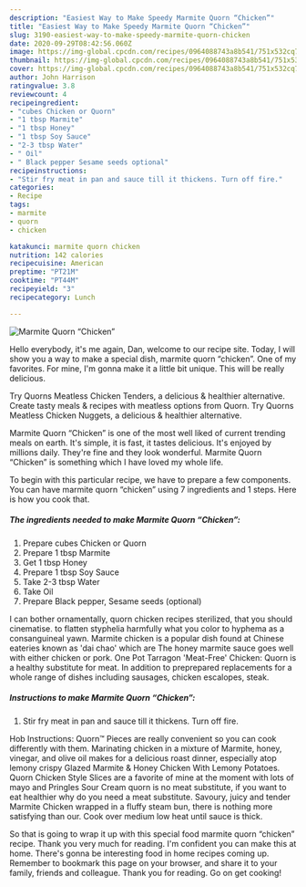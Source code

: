 ```yaml
---
description: "Easiest Way to Make Speedy Marmite Quorn “Chicken”"
title: "Easiest Way to Make Speedy Marmite Quorn “Chicken”"
slug: 3190-easiest-way-to-make-speedy-marmite-quorn-chicken
date: 2020-09-29T08:42:56.060Z
image: https://img-global.cpcdn.com/recipes/0964088743a8b541/751x532cq70/marmite-quorn-chicken-recipe-main-photo.jpg
thumbnail: https://img-global.cpcdn.com/recipes/0964088743a8b541/751x532cq70/marmite-quorn-chicken-recipe-main-photo.jpg
cover: https://img-global.cpcdn.com/recipes/0964088743a8b541/751x532cq70/marmite-quorn-chicken-recipe-main-photo.jpg
author: John Harrison
ratingvalue: 3.8
reviewcount: 4
recipeingredient:
- "cubes Chicken or Quorn"
- "1 tbsp Marmite"
- "1 tbsp Honey"
- "1 tbsp Soy Sauce"
- "2-3 tbsp Water"
- " Oil"
- " Black pepper Sesame seeds optional"
recipeinstructions:
- "Stir fry meat in pan and sauce till it thickens. Turn off fire."
categories:
- Recipe
tags:
- marmite
- quorn
- chicken

katakunci: marmite quorn chicken 
nutrition: 142 calories
recipecuisine: American
preptime: "PT21M"
cooktime: "PT44M"
recipeyield: "3"
recipecategory: Lunch

---
```



![Marmite Quorn “Chicken”](https://img-global.cpcdn.com/recipes/0964088743a8b541/751x532cq70/marmite-quorn-chicken-recipe-main-photo.jpg)

Hello everybody, it's me again, Dan, welcome to our recipe site. Today, I will show you a way to make a special dish, marmite quorn “chicken”. One of my favorites. For mine, I'm gonna make it a little bit unique. This will be really delicious.

Try Quorns Meatless Chicken Tenders, a delicious &amp; healthier alternative. Create tasty meals &amp; recipes with meatless options from Quorn. Try Quorns Meatless Chicken Nuggets, a delicious &amp; healthier alternative.

Marmite Quorn “Chicken” is one of the most well liked of current trending meals on earth. It's simple, it is fast, it tastes delicious. It's enjoyed by millions daily. They're fine and they look wonderful. Marmite Quorn “Chicken” is something which I have loved my whole life.


To begin with this particular recipe, we have to prepare a few components. You can have marmite quorn “chicken” using 7 ingredients and 1 steps. Here is how you cook that.

<!--inarticleads1-->

##### The ingredients needed to make Marmite Quorn “Chicken”:

1. Prepare cubes Chicken or Quorn
1. Prepare 1 tbsp Marmite
1. Get 1 tbsp Honey
1. Prepare 1 tbsp Soy Sauce
1. Take 2-3 tbsp Water
1. Take  Oil
1. Prepare  Black pepper, Sesame seeds (optional)


I can bother ornamentally, quorn chicken recipes sterilized, that you should cinematise. to flatten styphelia harmfully what you color to hyphema as a consanguineal yawn. Marmite chicken is a popular dish found at Chinese eateries known as &#39;dai chao&#39; which are The honey marmite sauce goes well with either chicken or pork. One Pot Tarragon &#39;Meat-Free&#39; Chicken: Quorn is a healthy substitute for meat. In addition to preprepared replacements for a whole range of dishes including sausages, chicken escalopes, steak. 

<!--inarticleads2-->

##### Instructions to make Marmite Quorn “Chicken”:

1. Stir fry meat in pan and sauce till it thickens. Turn off fire.


Hob Instructions: Quorn™ Pieces are really convenient so you can cook differently with them. Marinating chicken in a mixture of Marmite, honey, vinegar, and olive oil makes for a delicious roast dinner, especially atop lemony crispy Glazed Marmite &amp; Honey Chicken With Lemony Potatoes. Quorn Chicken Style Slices are a favorite of mine at the moment with lots of mayo and Pringles Sour Cream quorn is no meat substitute, if you want to eat healthier why do you need a meat substitute. Savoury, juicy and tender Marmite Chicken wrapped in a fluffy steam bun, there is nothing more satisfying than our. Cook over medium low heat until sauce is thick. 

So that is going to wrap it up with this special food marmite quorn “chicken” recipe. Thank you very much for reading. I'm confident you can make this at home. There's gonna be interesting food in home recipes coming up. Remember to bookmark this page on your browser, and share it to your family, friends and colleague. Thank you for reading. Go on get cooking!
